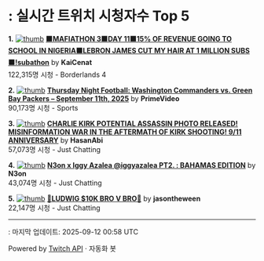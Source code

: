 # : 실시간 트위치 시청자수 Top 5

**1.** [![thumb](https://static-cdn.jtvnw.net/previews-ttv/live_user_kaicenat-320x180.jpg)](https://twitch.tv/KaiCenat)
**[🟫MAFIATHON 3🟫DAY 11🟫15% OF REVENUE GOING TO SCHOOL IN NIGERIA🟫LEBRON JAMES CUT MY HAIR AT 1 MILLION SUBS🟫!subathon](https://twitch.tv/KaiCenat)** by **KaiCenat**<br>122,315명 시청  - Borderlands 4

**2.** [![thumb](https://static-cdn.jtvnw.net/previews-ttv/live_user_primevideo-320x180.jpg)](https://twitch.tv/PrimeVideo)
**[Thursday Night Football: Washington Commanders vs. Green Bay Packers – September 11th, 2025](https://twitch.tv/PrimeVideo)** by **PrimeVideo**<br>90,173명 시청  - Sports

**3.** [![thumb](https://static-cdn.jtvnw.net/previews-ttv/live_user_hasanabi-320x180.jpg)](https://twitch.tv/HasanAbi)
**[CHARLIE KIRK POTENTIAL ASSASSIN PHOTO RELEASED! MISINFORMATION WAR IN THE AFTERMATH OF KIRK SHOOTING! 9/11 ANNIVERSARY](https://twitch.tv/HasanAbi)** by **HasanAbi**<br>57,073명 시청  - Just Chatting

**4.** [![thumb](https://static-cdn.jtvnw.net/previews-ttv/live_user_n3on-320x180.jpg)](https://twitch.tv/N3on)
**[N3on x Iggy Azalea @iggyazalea PT2. : BAHAMAS EDITION](https://twitch.tv/N3on)** by **N3on**<br>43,074명 시청  - Just Chatting

**5.** [![thumb](https://static-cdn.jtvnw.net/previews-ttv/live_user_jasontheween-320x180.jpg)](https://twitch.tv/jasontheween)
**[🔴LUDWIG $10K BRO V BRO🔴](https://twitch.tv/jasontheween)** by **jasontheween**<br>22,147명 시청  - Just Chatting


---
: 마지막 업데이트: 2025-09-12 00:58 UTC

Powered by [Twitch API](https://dev.twitch.tv/docs/api/reference) · 자동화 봇